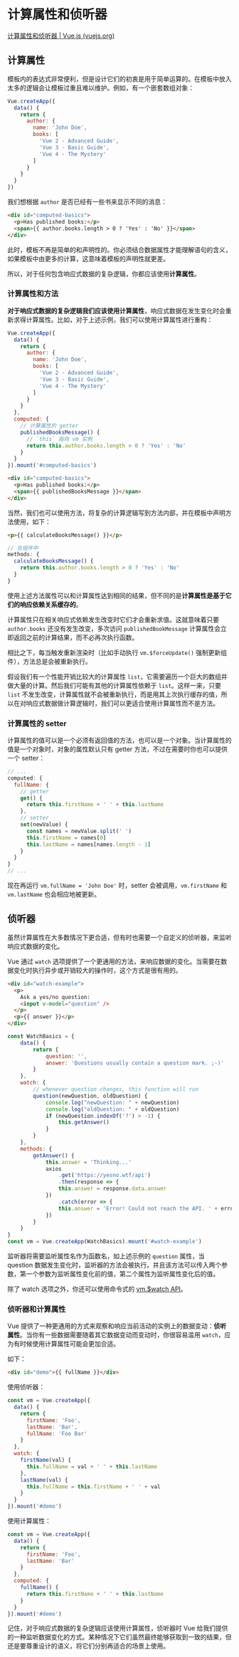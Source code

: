 # 计算属性和侦听器

[计算属性和侦听器 | Vue.js (vuejs.org)](https://v3.cn.vuejs.org/guide/computed.html)

## 计算属性

模板内的表达式非常便利，但是设计它们的初衷是用于简单运算的。在模板中放入太多的逻辑会让模板过重且难以维护。例如，有一个嵌套数组对象：

```js
Vue.createApp({
  data() {
    return {
      author: {
        name: 'John Doe',
        books: [
          'Vue 2 - Advanced Guide',
          'Vue 3 - Basic Guide',
          'Vue 4 - The Mystery'
        ]
      }
    }
  }
})
```

我们想根据 `author` 是否已经有一些书来显示不同的消息：

```html
<div id="computed-basics">
  <p>Has published books:</p>
  <span>{{ author.books.length > 0 ? 'Yes' : 'No' }}</span>
</div>
```

此时，模板不再是简单的和声明性的。你必须结合数据属性才能理解语句的含义，如果模板中由更多的计算，这意味着模板的声明性就更差。

所以，对于任何包含响应式数据的复杂逻辑，你都应该使用**计算属性**。

### 计算属性和方法

**对于响应式数据的复杂逻辑我们应该使用计算属性**，响应式数据在发生变化时会重新求得计算属性。比如，对于上述示例，我们可以使用计算属性进行重构：

```js
Vue.createApp({
  data() {
    return {
      author: {
        name: 'John Doe',
        books: [
          'Vue 2 - Advanced Guide',
          'Vue 3 - Basic Guide',
          'Vue 4 - The Mystery'
        ]
      }
    }
  },
  computed: {
    // 计算属性的 getter
    publishedBooksMessage() {
      // `this` 指向 vm 实例
      return this.author.books.length > 0 ? 'Yes' : 'No'
    }
  }
}).mount('#computed-basics')
```

```html
<div id="computed-basics">
  <p>Has published books:</p>
  <span>{{ publishedBooksMessage }}</span>
</div>
```

当然，我们也可以使用方法，将复杂的计算逻辑写到方法内部，并在模板中声明方法使用，如下：

```html
<p>{{ calculateBooksMessage() }}</p>
```

```js
// 在组件中
methods: {
  calculateBooksMessage() {
    return this.author.books.length > 0 ? 'Yes' : 'No'
  }
}
```

使用上述方法属性可以和计算属性达到相同的结果，但不同的是**计算属性是基于它们的响应依赖关系缓存的**。

计算属性只在相关响应式依赖发生改变时它们才会重新求值。这就意味着只要 `author.books` 还没有发生改变，多次访问 `publishedBookMessage` 计算属性会立即返回之前的计算结果，而不必再次执行函数。

相比之下，每当触发重新渲染时（比如手动执行 `vm.$forceUpdate()` 强制更新组件），方法总是会被重新执行。

假设我们有一个性能开销比较大的计算属性 `list`，它需要遍历一个巨大的数组并做大量的计算。然后我们可能有其他的计算属性依赖于 `list`。这样一来，只要 `list` 不发生改变，计算属性就不会被重新执行，而是用其上次执行缓存的值，所以在对响应式数据做计算逻辑时，我们可以更适合使用计算属性而不是方法。

### 计算属性的 setter

计算属性的值可以是一个必须有返回值的方法，也可以是一个对象。当计算属性的值是一个对象时，对象的属性默认只有 getter 方法，不过在需要时你也可以提供一个 setter：

```js
// ...
computed: {
  fullName: {
    // getter
    get() {
      return this.firstName + ' ' + this.lastName
    },
    // setter
    set(newValue) {
      const names = newValue.split(' ')
      this.firstName = names[0]
      this.lastName = names[names.length - 1]
    }
  }
}
// ...
```

现在再运行 `vm.fullName = 'John Doe'` 时，setter 会被调用，`vm.firstName` 和 `vm.lastName` 也会相应地被更新。

## 侦听器

虽然计算属性在大多数情况下更合适，但有时也需要一个自定义的侦听器，来监听响应式数据的变化。

Vue 通过 `watch` 选项提供了一个更通用的方法，来响应数据的变化。当需要在数据变化时执行异步或开销较大的操作时，这个方式是很有用的。

```html
<div id="watch-example">
  <p>
    Ask a yes/no question:
    <input v-model="question" />
  </p>
  <p>{{ answer }}</p>
</div>
```

```js
const WatchBasics = {
    data() {
        return {
            question: '',
            answer: 'Questions usually contain a question mark. ;-)'
        }
    },
    watch: {
        // whenever question changes, this function will run
        question(newQuestion, oldQuestion) {
            console.log("newQuestion: " + newQuestion)
            console.log("oldQuestion: " + oldQuestion)
            if (newQuestion.indexOf('?') > -1) {
                this.getAnswer()
            }
        }
    },
    methods: {
        getAnswer() {
            this.answer = 'Thinking...'
            axios
                .get('https://yesno.wtf/api')
                .then(response => {
                this.answer = response.data.answer
            })
                .catch(error => {
                this.answer = 'Error! Could not reach the API. ' + error
            })
        }
    }
}
const vm = Vue.createApp(WatchBasics).mount('#watch-example')
```

监听器将需要监听属性名作为函数名，如上述示例的 `question` 属性，当 question 数据发生变化时，监听器的方法会被执行。并且该方法可以传入两个参数，第一个参数为监听属性变化前的值，第二个属性为监听属性变化后的值。

除了 watch 选项之外，你还可以使用命令式的 [vm.$watch API](https://v3.cn.vuejs.org/api/instance-methods.html#watch)。



### 侦听器和计算属性

Vue 提供了一种更通用的方式来观察和响应当前活动的实例上的数据变动：**侦听属性**。当你有一些数据需要随着其它数据变动而变动时，你很容易滥用 `watch`，应为有时候使用计算属性可能会更加合适。

如下：

```html
<div id="demo">{{ fullName }}</div>
```

使用侦听器：

```js
const vm = Vue.createApp({
  data() {
    return {
      firstName: 'Foo',
      lastName: 'Bar',
      fullName: 'Foo Bar'
    }
  },
  watch: {
    firstName(val) {
      this.fullName = val + ' ' + this.lastName
    },
    lastName(val) {
      this.fullName = this.firstName + ' ' + val
    }
  }
}).mount('#demo')
```

使用计算属性：

```js
const vm = Vue.createApp({
  data() {
    return {
      firstName: 'Foo',
      lastName: 'Bar'
    }
  },
  computed: {
    fullName() {
      return this.firstName + ' ' + this.lastName
    }
  }
}).mount('#demo')
```

记住，对于响应式数据的复杂逻辑应该使用计算属性，侦听器时 Vue 给我们提供的一种监听数据变化的方式。某种情况下它们虽然最终能够获取到一致的结果，但还是要尊重设计的语义，将它们分别再适合的场景上使用。

